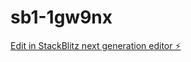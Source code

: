 # sb1-1gw9nx

[Edit in StackBlitz next generation editor ⚡️](https://stackblitz.com/~/github.com/brooksy4503/sb1-1gw9nx)